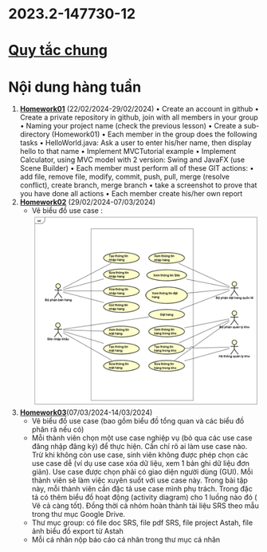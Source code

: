 # 2023.2-147730-12

# [Quy tắc chung](Homework01/README.md)
# Nội dung hàng tuần 
1.  [**Homework01**](Homework01/README.md) (22/02/2024-29/02/2024)
	• Create an account in github
	• Create a private repository in github, join with all members in your
	group
	• Naming your project name (check the previous lesson)
	• Create a sub-directory (Homework01)
	• Each member in the group does the following tasks
	• HelloWorld.java: Ask a user to enter his/her name, then display hello to that name
	• Implement MVCTutorial example
	• Implement Calculator, using MVC model with 2 version: Swing and JavaFX
	(use Scene Builder)
	• Each member must perform all of these GIT actions:
	• add file, remove file, modify, commit, push, pull, merge (resolve conflict), create
	branch, merge branch
	• take a screenshot to prove that you have done all actions
	• Each member create his/her own report
1. [**Homework02**](Homework02/README.md) (29/02/2024-07/03/2024)
	- Vẽ biểu đồ use case :![UseCase Diagram](Homework02/UseCase%20Diagram.png)
2. [**Homework03**](Homework03)(07/03/2024-14/03/2024)
	- Vẽ biểu đồ use case (bao gồm biểu đồ tổng quan và các biểu đồ phân rã nếu có)
	- Mỗi thành viên chọn một use case nghiệp vụ (bỏ qua các use case đăng nhập đăng ký) để thực hiện. Cần chỉ rõ ai làm use case nào. Trừ khi không còn use case, sinh viên không được phép chọn các use case dễ (ví dụ use case xóa dữ liệu, xem 1 bản ghi dữ liệu đơn giản). Use case được chọn phải có giao diện người dùng (GUI). Mỗi thành viên sẽ làm việc xuyên suốt với use case này. Trong bài tập này, mỗi thành viên cần đặc tả use case mình phụ trách. Trong đặc tả có thêm biểu đồ hoạt động (activity diagram) cho 1 luồng nào đó ( Vẽ cả càng tốt). Đồng thời cả nhóm hoàn thành tài liệu SRS theo mẫu trong thư mục Google Drive.
	- Thư mục group: có file doc SRS, file pdf SRS, file project Astah, file ảnh biểu đồ export từ Astah
	- Mỗi cá nhân nộp báo cáo cá nhân trong thư mục cá nhân
